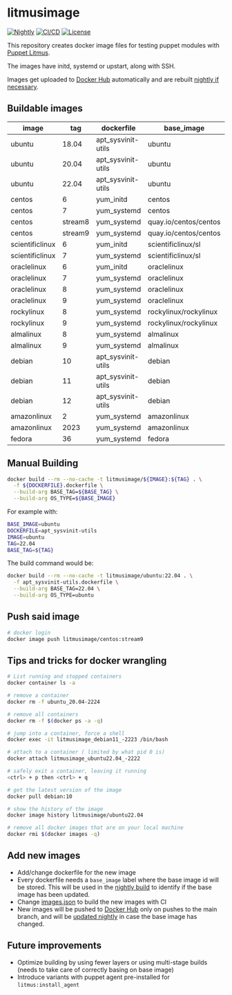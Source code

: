 # litmusimage

[![Nightly][nightly-badge]][nightly-workflow]
[![CI/CD][ci-badge]][ci-workflow]
[![License][license-badge]](LICENSE)

This repository creates docker image files for testing puppet modules with
[Puppet Litmus][1].

The images have initd, systemd or upstart, along with SSH.

Images get uploaded to [Docker Hub][2] automatically and are rebuilt [nightly if
necessary][3].

## Buildable images

| image           | tag     | dockerfile         | base_image            | base_tag |
| -----           | ---     | ----------         | ----------            | -------- |
| ubuntu          | 18.04   | apt_sysvinit-utils | ubuntu                | 18.04 |
| ubuntu          | 20.04   | apt_sysvinit-utils | ubuntu                | 20.04 |
| ubuntu          | 22.04   | apt_sysvinit-utils | ubuntu                | 22.04 |
| centos          | 6       | yum_initd          | centos                | 6 |
| centos          | 7       | yum_systemd        | centos                | 7 |
| centos          | stream8 | yum_systemd        | quay.io/centos/centos | stream8 |
| centos          | stream9 | yum_systemd        | quay.io/centos/centos | stream9 |
| scientificlinux | 6       | yum_initd          | scientificlinux/sl    | 6 |
| scientificlinux | 7       | yum_systemd        | scientificlinux/sl    | 7 |
| oraclelinux     | 6       | yum_initd          | oraclelinux           | 6 |
| oraclelinux     | 7       | yum_systemd        | oraclelinux           | 7 |
| oraclelinux     | 8       | yum_systemd        | oraclelinux           | 8 |
| oraclelinux     | 9       | yum_systemd        | oraclelinux           | 9 |
| rockylinux      | 8       | yum_systemd        | rockylinux/rockylinux | 8 |
| rockylinux      | 9       | yum_systemd        | rockylinux/rockylinux | 9 |
| almalinux       | 8       | yum_systemd        | almalinux             | 8 |
| almalinux       | 9       | yum_systemd        | almalinux             | 9 |
| debian          | 10      | apt_sysvinit-utils | debian                | 10 |
| debian          | 11      | apt_sysvinit-utils | debian                | bullseye |
| debian          | 12      | apt_sysvinit-utils | debian                | 12 |
| amazonlinux     | 2       | yum_systemd        | amazonlinux           | 2 |
| amazonlinux     | 2023    | yum_systemd        | amazonlinux           | 2023 |
| fedora          | 36      | yum_systemd        | fedora                | 36 |

## Manual Building

```bash
docker build --rm --no-cache -t litmusimage/${IMAGE}:${TAG} . \
  -f ${DOCKERFILE}.dockerfile \
  --build-arg BASE_TAG=${BASE_TAG} \
  --build-arg OS_TYPE=${BASE_IMAGE}
```

For example with:

```bash
BASE_IMAGE=ubuntu
DOCKERFILE=apt_sysvinit-utils
IMAGE=ubuntu
TAG=22.04
BASE_TAG=${TAG}
```

The build command would be:

```bash
docker build --rm --no-cache -t litmusimage/ubuntu:22.04 . \
  -f apt_sysvinit-utils.dockerfile \
  --build-arg BASE_TAG=22.04 \
  --build-arg OS_TYPE=ubuntu
```

## Push said image

```bash
# docker login
docker image push litmusimage/centos:stream9
```

## Tips and tricks for docker wrangling

```bash
# List running and stopped containers
docker container ls -a

# remove a container
docker rm -f ubuntu_20.04-2224

# remove all containers
docker rm -f $(docker ps -a -q)

# jump into a container, force a shell
docker exec -it litmusimage_debian11_-2223 /bin/bash

# attach to a container ( limited by what pid 0 is)
docker attach litmusimage_ubuntu22.04_-2222

# safely exit a container, leaving it running
<ctrl> + p then <ctrl> + q

# get the latest version of the image
docker pull debian:10

# show the history of the image
docker image history litmusimage/ubuntu22.04

# remove all docker images that are on your local machine
docker rmi $(docker images -q)
```

## Add new images

* Add/change dockerfile for the new image
* Every dockerfile needs a `base_image` label where the base image id will be
  stored. This will be used in the [nightly build][3] to identify if the base image
  has been updated.
* Change [images.json][4] to build the new images with CI
* New images will be pushed to [Docker Hub][2] only on pushes to the main branch,
  and will be [updated nightly][3] in case the base image has changed.

## Future improvements

* Optimize building by using fewer layers or using multi-stage builds (needs to
  take care of correctly basing on base image)
* Introduce variants with puppet agent pre-installed for `litmus:install_agent`

[1]: https://github.com/h0tw1r3/puppetlitmus
[2]: https://github.com/h0tw1r3?ecosystem=container&tab=packages&tab=packages&ecosystem=container&q=litmusimage
[3]: https://github.com/h0tw1r3/litmusimage/blob/main/.github/workflows/nightly.yml
[4]: https://github.com/h0tw1r3/litmusimage/tree/main/images.json
[nightly-badge]: https://github.com/h0tw1r3/litmusimage/actions/workflows/nightly.yml/badge.svg
[nightly-workflow]: https://github.com/h0tw1r3/litmusimage/actions/workflows/nightly.yml
[ci-badge]: https://github.com/h0tw1r3/litmusimage/actions/workflows/ci.yml/badge.svg
[ci-workflow]: https://github.com/h0tw1r3/litmusimage/actions/workflows/ci.yml
[license-badge]: https://img.shields.io/badge/License-Apache_2.0-blue.svg

